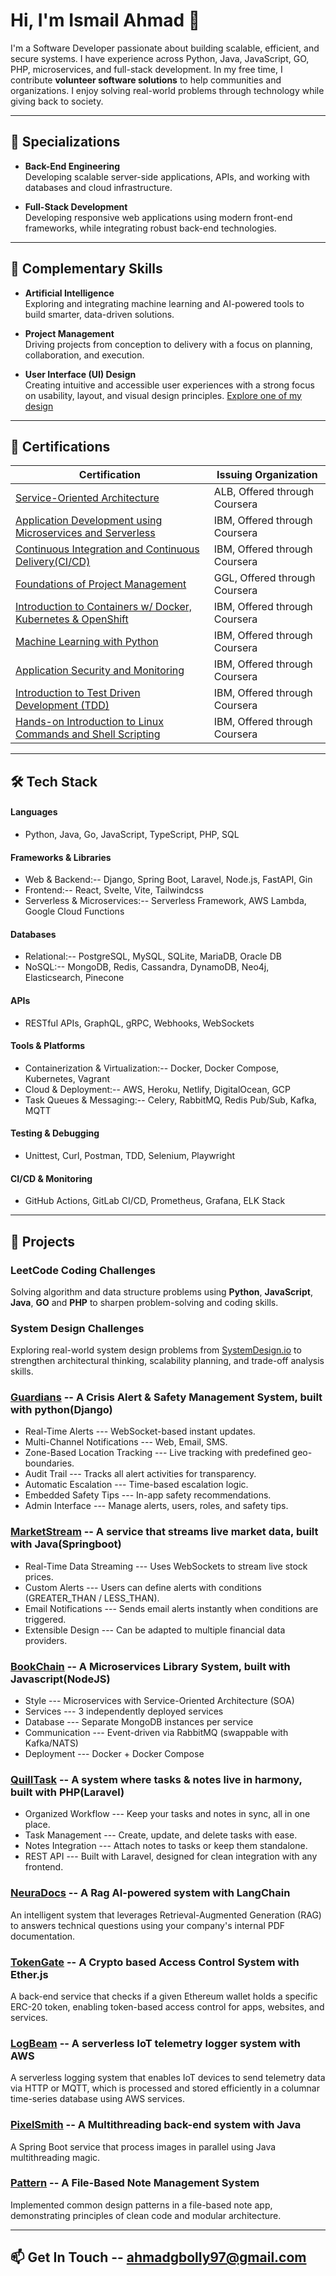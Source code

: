 # Hi, I'm Ismail Ahmad 👋

I'm a Software Developer passionate about building scalable, efficient, and secure systems. I have experience across Python, Java, JavaScript, GO, PHP, microservices, and full-stack development. In my free time, I contribute **volunteer software solutions** to help communities and organizations. I enjoy solving real-world problems through technology while giving back to society.

---

## 🎯 Specializations

- **Back-End Engineering**  
  Developing scalable server-side applications, APIs, and working with databases and cloud infrastructure.
  
- **Full-Stack Development**  
  Developing responsive web applications using modern front-end frameworks, while integrating robust back-end technologies.

---

## 🎯 Complementary Skills

- **Artificial Intelligence**  
  Exploring and integrating machine learning and AI-powered tools to build smarter, data-driven solutions.
  
- **Project Management**  
  Driving projects from conception to delivery with a focus on planning, collaboration, and execution.

- **User Interface (UI) Design**  
  Creating intuitive and accessible user experiences with a strong focus on usability, layout, and visual design principles.
  [Explore one of my design](https://bit.ly/3GoXQrP)

---

## 📜 Certifications

| Certification | Issuing Organization |
|---------------|-----------------------|
| [Service-Oriented Architecture](https://coursera.org/share/4f77aa414d44dcf8c666185b587c2cd2) | ALB, Offered through Coursera |
| [Application Development using Microservices and Serverless](https://coursera.org/share/0c289c2e336c683b8a6b3bdac2f1c637) | IBM, Offered through Coursera |
| [Continuous Integration and Continuous Delivery(CI/CD)](https://coursera.org/verify/3PHHNRRQ2ZK5) | IBM, Offered through Coursera |
| [Foundations of Project Management](https://coursera.org/verify/MXAPYE8L64CV) | GGL, Offered through Coursera |
| [Introduction to Containers w/ Docker, Kubernetes & OpenShift](https://coursera.org/verify/ZVPEFFNUXB6G) | IBM, Offered through Coursera |
| [Machine Learning with Python](https://coursera.org/share/049f7d412470b928ffe8d9d7abbd6a27) | IBM, Offered through Coursera |
| [Application Security and Monitoring](https://coursera.org/verify/ZP43JNUN85RF) | IBM, Offered through Coursera |
| [Introduction to Test Driven Development (TDD)](https://coursera.org/verify/KBK39PDJNDR2) | IBM, Offered through Coursera |
| [Hands-on Introduction to Linux Commands and Shell Scripting](https://coursera.org/verify/SQUCKN795LHA) | IBM, Offered through Coursera |

---

## 🛠️ Tech Stack

#### Languages
- Python, Java, Go, JavaScript, TypeScript, PHP, SQL

#### Frameworks & Libraries
- Web & Backend:-- Django, Spring Boot, Laravel, Node.js, FastAPI, Gin
- Frontend:-- React, Svelte, Vite, Tailwindcss  
- Serverless & Microservices:-- Serverless Framework, AWS Lambda, Google Cloud Functions

#### Databases
- Relational:-- PostgreSQL, MySQL, SQLite, MariaDB, Oracle DB  
- NoSQL:-- MongoDB, Redis, Cassandra, DynamoDB, Neo4j, Elasticsearch, Pinecone

#### APIs
- RESTful APIs, GraphQL, gRPC, Webhooks, WebSockets

#### Tools & Platforms
- Containerization & Virtualization:-- Docker, Docker Compose, Kubernetes, Vagrant
- Cloud & Deployment:-- AWS, Heroku, Netlify, DigitalOcean, GCP
- Task Queues & Messaging:-- Celery, RabbitMQ, Redis Pub/Sub, Kafka, MQTT

#### Testing & Debugging
- Unittest, Curl, Postman, TDD, Selenium, Playwright

#### CI/CD & Monitoring
- GitHub Actions, GitLab CI/CD, Prometheus, Grafana, ELK Stack

---

## 🚀 Projects

### LeetCode Coding Challenges  
Solving algorithm and data structure problems using **Python**, **JavaScript**, **Java**, **GO** and **PHP** to sharpen problem-solving and coding skills.

### System Design Challenges
Exploring real-world system design problems from [SystemDesign.io](https://systemdesign.io/) to strengthen architectural thinking, scalability planning, and trade-off analysis skills.

### [Guardians](https://sneezyg.github.io/pinger-page) -- A Crisis Alert & Safety Management System, built with python(Django)
- Real-Time Alerts --- WebSocket-based instant updates.
- Multi-Channel Notifications --- Web, Email, SMS.
- Zone-Based Location Tracking --- Live tracking with predefined geo-boundaries.
- Audit Trail --- Tracks all alert activities for transparency.
- Automatic Escalation --- Time-based escalation logic.
- Embedded Safety Tips --- In-app safety recommendations.
- Admin Interface --- Manage alerts, users, roles, and safety tips.

### [MarketStream](https://github.com/sneezyg/marketStream) -- A service that streams live market data, built with Java(Springboot)
- Real-Time Data Streaming --- Uses WebSockets to stream live stock prices.
- Custom Alerts --- Users can define alerts with conditions (GREATER_THAN / LESS_THAN).
- Email Notifications --- Sends email alerts instantly when conditions are triggered.
- Extensible Design --- Can be adapted to multiple financial data providers.

### [BookChain](https://sneezyg.github.io/micro-page) -- A Microservices Library System, built with Javascript(NodeJS)
- Style --- Microservices with Service-Oriented Architecture (SOA)
- Services --- 3 independently deployed services
- Database --- Separate MongoDB instances per service
- Communication --- Event-driven via RabbitMQ (swappable with Kafka/NATS)
- Deployment --- Docker + Docker Compose

### [QuillTask](https://github.com/sneezyg/QuillTask) -- A system where tasks & notes live in harmony, built with PHP(Laravel)
- Organized Workflow --- Keep your tasks and notes in sync, all in one place.
- Task Management --- Create, update, and delete tasks with ease.
- Notes Integration --- Attach notes to tasks or keep them standalone.
- REST API --- Built with Laravel, designed for clean integration with any frontend.

### [NeuraDocs](https://github.com/sneezyg/NeuraDocs) -- A Rag AI-powered system with LangChain
An intelligent system that leverages Retrieval-Augmented Generation (RAG) to answers technical questions using your company's internal PDF documentation.

### [TokenGate](https://github.com/sneezyg/TokenGate) -- A Crypto based Access Control System with Ether.js
A back-end service that checks if a given Ethereum wallet holds a specific ERC-20 token, enabling token-based access control for apps, websites, and services.

### [LogBeam](https://github.com/sneezyg/LogBeam) -- A serverless IoT telemetry logger system  with AWS
A serverless logging system that enables IoT devices to send telemetry data via HTTP or MQTT, which is processed and stored efficiently in a columnar time-series database using AWS services.

### [PixelSmith](https://github.com/sneezyg/PixelSmith) -- A Multithreading back-end system with Java
A Spring Boot service that process images in parallel using Java multithreading magic.

### [Pattern](https://github.com/SneezyG/pattern) -- A File-Based Note Management System
Implemented common design patterns in a file-based note app, demonstrating principles of clean code and modular architecture.

---

## 📫 Get In Touch -- ahmadgbolly97@gmail.com
